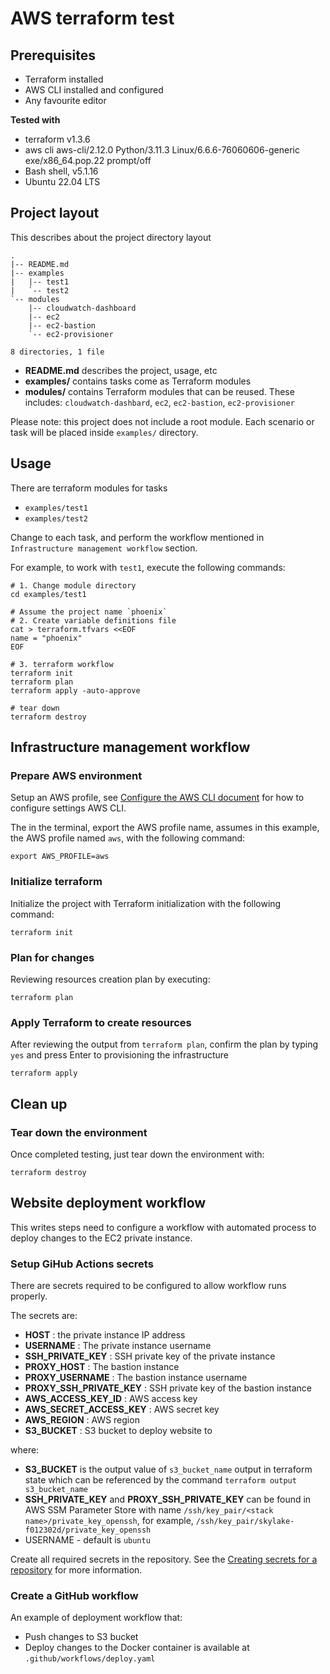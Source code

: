 # AWS terraform test

## Prerequisites

- Terraform installed
- AWS CLI installed and configured
- Any favourite editor

**Tested with**
- terraform v1.3.6
- aws cli aws-cli/2.12.0 Python/3.11.3 Linux/6.6.6-76060606-generic exe/x86_64.pop.22 prompt/off
- Bash shell, v5.1.16
- Ubuntu 22.04 LTS

## Project layout

This describes about the project directory layout

```
.
|-- README.md
|-- examples
|   |-- test1
|   `-- test2
`-- modules
    |-- cloudwatch-dashboard
    |-- ec2
    |-- ec2-bastion
    `-- ec2-provisioner

8 directories, 1 file
```
- **README.md** describes the project, usage, etc
- **examples/** contains tasks come as Terraform modules
- **modules/** contains Terraform modules that can be reused. These includes: `cloudwatch-dashbard`, `ec2`, `ec2-bastion`, `ec2-provisioner`

Please note: this project does not include a root module. Each scenario or task will be placed inside `examples/` directory.

## Usage

There are terraform modules for tasks
- `examples/test1`
- `examples/test2`

Change to each task, and perform the workflow mentioned in `Infrastructure management workflow` section.

For example, to work with `test1`, execute the following commands:
```
# 1. Change module directory
cd examples/test1

# Assume the project name `phoenix`
# 2. Create variable definitions file
cat > terraform.tfvars <<EOF
name = "phoenix"
EOF

# 3. terraform workflow
terraform init
terraform plan
terraform apply -auto-approve

# tear down
terraform destroy
```

## Infrastructure management workflow

### Prepare AWS environment

Setup an AWS profile, see [Configure the AWS CLI document](https://docs.aws.amazon.com/cli/latest/userguide/cli-chap-configure.html) for how to configure settings AWS CLI.

The in the terminal, export the AWS profile name, assumes in this example, the AWS profile named `aws`, with the following command:  

```
export AWS_PROFILE=aws
```

### Initialize terraform

Initialize the project with Terraform initialization with the following command:

```
terraform init
```

### Plan for changes

Reviewing resources creation plan by executing:

```
terraform plan
```

### Apply Terraform to create resources

After reviewing the output from `terraform plan`, confirm the plan by typing `yes` and press Enter to provisioning the infrastructure
```
terraform apply
```

## Clean up

### Tear down the environment

Once completed testing, just tear down the environment with:

```
terraform destroy
```

## Website deployment workflow

This writes steps need to configure a workflow with automated process to deploy changes to the EC2 private instance.

### Setup GiHub Actions secrets

There are secrets required to be configured to allow workflow runs properly.

The secrets are:
 * **HOST** : the private instance IP address
 * **USERNAME** : The private instance username   
 * **SSH_PRIVATE_KEY** : SSH private key of the private instance
 * **PROXY_HOST** : The bastion instance
 * **PROXY_USERNAME** : The bastion instance username
 * **PROXY_SSH_PRIVATE_KEY** : SSH private key of the bastion instance
 * **AWS_ACCESS_KEY_ID** : AWS access key
 * **AWS_SECRET_ACCESS_KEY** : AWS secret key
 * **AWS_REGION** : AWS region
 * **S3_BUCKET** : S3 bucket to deploy website to

where:
* **S3_BUCKET** is the output value of `s3_bucket_name` output in terraform state which can be referenced by the command `terraform output s3_bucket_name`
* **SSH_PRIVATE_KEY** and **PROXY_SSH_PRIVATE_KEY** can be found in AWS SSM Parameter Store with name `/ssh/key_pair/<stack name>/private_key_openssh`, for example, `/ssh/key_pair/skylake-f012302d/private_key_openssh`
* USERNAME - default is `ubuntu`

Create all required secrets in the repository. See the [Creating secrets for a repository](https://docs.github.com/en/actions/security-guides/using-secrets-in-github-actions#creating-secrets-for-a-repository) for more information.

### Create a GitHub workflow

An example of deployment workflow that:
- Push changes to S3 bucket
- Deploy changes to the Docker container
is available at `.github/workflows/deploy.yaml`
